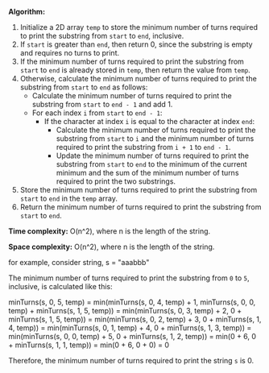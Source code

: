 **Algorithm:**

1. Initialize a 2D array `temp` to store the minimum number of turns required to print the substring from `start` to `end`, inclusive.
2. If `start` is greater than `end`, then return 0, since the substring is empty and requires no turns to print.
3. If the minimum number of turns required to print the substring from `start` to `end` is already stored in `temp`, then return the value from `temp`.
4. Otherwise, calculate the minimum number of turns required to print the substring from `start` to `end` as follows:
    * Calculate the minimum number of turns required to print the substring from `start` to `end - 1` and add 1.
    * For each index `i` from `start` to `end - 1`:
        * If the character at index `i` is equal to the character at index `end`:
            * Calculate the minimum number of turns required to print the substring from `start` to `i` and the minimum number of turns required to print the substring from `i + 1` to `end - 1`.
            * Update the minimum number of turns required to print the substring from `start` to `end` to the minimum of the current minimum and the sum of the minimum number of turns required to print the two substrings.
5. Store the minimum number of turns required to print the substring from `start` to `end` in the `temp` array.
6. Return the minimum number of turns required to print the substring from `start` to `end`.

**Time complexity:** O(n^2), where n is the length of the string.

**Space complexity:** O(n^2), where n is the length of the string.

for example, consider string, s = "aaabbb"

The minimum number of turns required to print the substring from `0` to `5`, inclusive, is calculated like this:

minTurns(s, 0, 5, temp)
= min(minTurns(s, 0, 4, temp) + 1, minTurns(s, 0, 0, temp) + minTurns(s, 1, 5, temp))
= min(minTurns(s, 0, 3, temp) + 2, 0 + minTurns(s, 1, 5, temp))
= min(minTurns(s, 0, 2, temp) + 3, 0 + minTurns(s, 1, 4, temp))
= min(minTurns(s, 0, 1, temp) + 4, 0 + minTurns(s, 1, 3, temp))
= min(minTurns(s, 0, 0, temp) + 5, 0 + minTurns(s, 1, 2, temp))
= min(0 + 6, 0 + minTurns(s, 1, 1, temp))
= min(0 + 6, 0 + 0)
= 0

Therefore, the minimum number of turns required to print the string `s` is 0.
